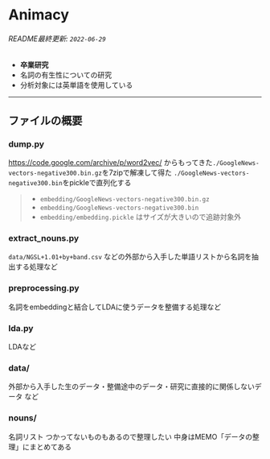 # Animacy
###### README最終更新: `2022-06-29`

- **卒業研究** 
- 名詞の有生性についての研究
- 分析対象には英単語を使用している

---

## ファイルの概要
### dump.py
https://code.google.com/archive/p/word2vec/ からもってきた`./GoogleNews-vectors-negative300.bin.gz`を7zipで解凍して得た `./GoogleNews-vectors-negative300.bin`をpickleで直列化する
> - `embedding/GoogleNews-vectors-negative300.bin.gz`
> - `embedding/GoogleNews-vectors-negative300.bin`
> - `embedding/embedding.pickle`
> はサイズが大きいので追跡対象外

### extract_nouns.py
`data/NGSL+1.01+by+band.csv` などの外部から入手した単語リストから名詞を抽出する処理など

### preprocessing.py
名詞をembeddingと結合してLDAに使うデータを整備する処理など

### lda.py
LDAなど

### data/
外部から入手した生のデータ・整備途中のデータ・研究に直接的に関係しないデータ など

### nouns/
名詞リスト
つかってないものもあるので整理したい
中身はMEMO「データの整理」にまとめてある